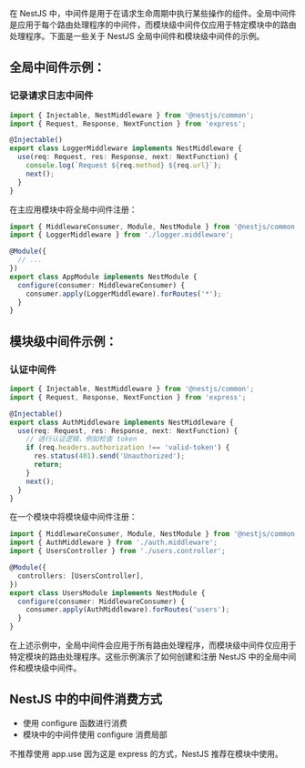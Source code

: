 在 NestJS 中，中间件是用于在请求生命周期中执行某些操作的组件。全局中间件是应用于每个路由处理程序的中间件，而模块级中间件仅应用于特定模块中的路由处理程序。下面是一些关于 NestJS 全局中间件和模块级中间件的示例。

## 全局中间件示例：

### 记录请求日志中间件
```typescript
import { Injectable, NestMiddleware } from '@nestjs/common';
import { Request, Response, NextFunction } from 'express';

@Injectable()
export class LoggerMiddleware implements NestMiddleware {
  use(req: Request, res: Response, next: NextFunction) {
    console.log(`Request ${req.method} ${req.url}`);
    next();
  }
}
```

在主应用模块中将全局中间件注册：

```typescript
import { MiddlewareConsumer, Module, NestModule } from '@nestjs/common';
import { LoggerMiddleware } from './logger.middleware';

@Module({
  // ...
})
export class AppModule implements NestModule {
  configure(consumer: MiddlewareConsumer) {
    consumer.apply(LoggerMiddleware).forRoutes('*');
  }
}
```

## 模块级中间件示例：

### 认证中间件
```typescript
import { Injectable, NestMiddleware } from '@nestjs/common';
import { Request, Response, NextFunction } from 'express';

@Injectable()
export class AuthMiddleware implements NestMiddleware {
  use(req: Request, res: Response, next: NextFunction) {
    // 进行认证逻辑，例如检查 token
    if (req.headers.authorization !== 'valid-token') {
      res.status(401).send('Unauthorized');
      return;
    }
    next();
  }
}
```

在一个模块中将模块级中间件注册：

```typescript
import { MiddlewareConsumer, Module, NestModule } from '@nestjs/common';
import { AuthMiddleware } from './auth.middleware';
import { UsersController } from './users.controller';

@Module({
  controllers: [UsersController],
})
export class UsersModule implements NestModule {
  configure(consumer: MiddlewareConsumer) {
    consumer.apply(AuthMiddleware).forRoutes('users');
  }
}
```

在上述示例中，全局中间件会应用于所有路由处理程序，而模块级中间件仅应用于特定模块的路由处理程序。这些示例演示了如何创建和注册 NestJS 中的全局中间件和模块级中间件。

## NestJS 中的中间件消费方式

- 使用 configure 函数进行消费
- 模块中的中间件使用 configure 消费局部
 
不推荐使用 app.use 因为这是 express 的方式，NestJS 推荐在模块中使用。